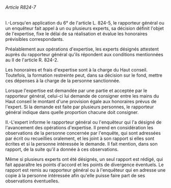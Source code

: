 ###### Article R824-7

I.-Lorsqu'en application du 6° de l'article L. 824-5, le rapporteur général ou un enquêteur fait appel à un ou plusieurs experts, sa décision définit l'objet de l'expertise, fixe le délai de sa réalisation et évalue les honoraires prévisibles correspondants.

Préalablement aux opérations d'expertise, les experts désignés attestent auprès du rapporteur général qu'ils répondent aux conditions mentionnées au II de l'article R. 824-2.

Les honoraires et frais d'expertise sont à la charge du Haut conseil. Toutefois, la formation restreinte peut, dans sa décision sur le fond, mettre ces dépenses à la charge de la personne sanctionnée.

Lorsque l'expertise est demandée par une partie et acceptée par le rapporteur général, celui-ci lui demande de consigner entre les mains du Haut conseil le montant d'une provision égale aux honoraires prévus de l'expert. Si la demande est faite par plusieurs personnes, le rapporteur général indique dans quelle proportion chacune doit consigner.

II.-L'expert informe le rapporteur général ou l'enquêteur qui l'a désigné de l'avancement des opérations d'expertise. Il prend en considération les observations de la personne concernée par l'enquête, qui sont adressées par écrit ou recueillies oralement, et les joint à son rapport si elles sont écrites et si la personne intéressée le demande. Il fait mention, dans son rapport, de la suite qu'il a donnée à ces observations.

Même si plusieurs experts ont été désignés, un seul rapport est rédigé, qui fait apparaître les points d'accord et les points de divergence éventuels. Le rapport est remis au rapporteur général ou à l'enquêteur qui en adresse une copie à la personne intéressée afin qu'elle puisse faire part de ses observations éventuelles.

